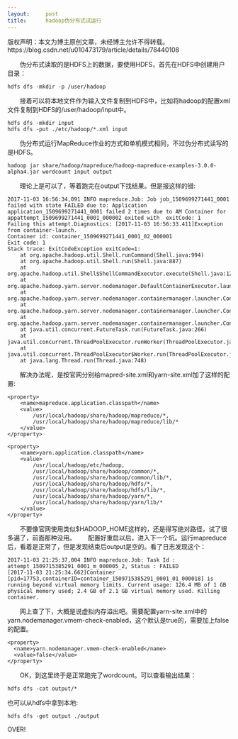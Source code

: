 ```yaml
---
layout:     post
title:      hadoop伪分布式试运行
---
```

<div id="article_content" class="article_content clearfix csdn-tracking-statistics" data-pid="blog" data-mod="popu_307" data-dsm="post">
								<div class="article-copyright">
					版权声明：本文为博主原创文章，未经博主允许不得转载。					https://blog.csdn.net/u010473179/article/details/78440108				</div>
								            <link rel="stylesheet" href="https://csdnimg.cn/release/phoenix/template/css/ck_htmledit_views-f76675cdea.css">
						<div class="htmledit_views" id="content_views">
                
<p>  伪分布式读取的是HDFS上的数据，要使用HDFS，首先在HDFS中创建用户目录：</p>
<div>
<pre><code class="language-none">hdfs dfs -mkdir -p /user/hadoop</code></pre>
</div>
<p>  接着可以将本地文件作为输入文件复制到HDFS中，比如将hadoop的配置xml文件复制到HDFS的/user/hadoop/input中。</p>
<div>
<pre><code class="language-none">hdfs dfs -mkdir input
hdfs dfs -put ./etc/hadoop/*.xml input</code></pre>
</div>
<p>  伪分布式运行MapReduce作业的方式和单机模式相同，不过伪分布式读写的是HDFS。</p>
<div>
<pre><code class="language-none">hadoop jar share/hadoop/mapreduce/hadoop-mapreduce-examples-3.0.0-alpha4.jar wordcount input output</code></pre>
</div>
<p>  理论上是可以了，等着跑完在output下找结果。但是报这样的错:</p>
<div>
<pre><code class="language-none">2017-11-03 16:56:34,091 INFO mapreduce.Job: Job job_1509699271441_0001 failed with state FAILED due to: Application application_1509699271441_0001 failed 2 times due to AM Container for appattempt_1509699271441_0001_000002 exited with  exitCode: 1
Failing this attempt.Diagnostics: [2017-11-03 16:56:33.411]Exception from container-launch.
Container id: container_1509699271441_0001_02_000001
Exit code: 1
Stack trace: ExitCodeException exitCode=1: 
    at org.apache.hadoop.util.Shell.runCommand(Shell.java:994)
    at org.apache.hadoop.util.Shell.run(Shell.java:887)
    at org.apache.hadoop.util.Shell$ShellCommandExecutor.execute(Shell.java:1212)
    at org.apache.hadoop.yarn.server.nodemanager.DefaultContainerExecutor.launchContainer(DefaultContainerExecutor.java:295)
    at org.apache.hadoop.yarn.server.nodemanager.containermanager.launcher.ContainerLaunch.launchContainer(ContainerLaunch.java:455)
    at org.apache.hadoop.yarn.server.nodemanager.containermanager.launcher.ContainerLaunch.call(ContainerLaunch.java:275)
    at org.apache.hadoop.yarn.server.nodemanager.containermanager.launcher.ContainerLaunch.call(ContainerLaunch.java:90)
    at java.util.concurrent.FutureTask.run(FutureTask.java:266)
    at java.util.concurrent.ThreadPoolExecutor.runWorker(ThreadPoolExecutor.java:1149)
    at java.util.concurrent.ThreadPoolExecutor$Worker.run(ThreadPoolExecutor.java:624)
    at java.lang.Thread.run(Thread.java:748)
</code></pre>
</div>
<p>  解决办法呢，是按官网分别给mapred-site.xml和yarn-site.xml加了这样的配置:</p>
<div>
<pre><code class="language-none">&lt;property&gt;
    &lt;name&gt;mapreduce.application.classpath&lt;/name&gt;
    &lt;value&gt;
        /usr/local/hadoop/share/hadoop/mapreduce/*,
        /usr/local/hadoop/share/hadoop/mapreduce/lib/*
    &lt;/value&gt;
&lt;/property&gt;</code></pre>
</div>
<div>
<pre><code class="language-none">&lt;property&gt;
    &lt;name&gt;yarn.application.classpath&lt;/name&gt;
    &lt;value&gt;
        /usr/local/hadoop/etc/hadoop,
        /usr/local/hadoop/share/hadoop/common/*,
        /usr/local/hadoop/share/hadoop/common/lib/*,
        /usr/local/hadoop/share/hadoop/hdfs/*,
        /usr/local/hadoop/share/hadoop/hdfs/lib/*,
        /usr/local/hadoop/share/hadoop/yarn/*,
        /usr/local/hadoop/share/hadoop/yarn/lib/*
    &lt;/value&gt;
&lt;/property&gt;</code></pre>
</div>
<p>  不要像官网使用类似$HADOOP_HOME这样的，还是得写绝对路径，试了很多遍了，前面那种没用。  配置好重启以后，进入下一个坑。运行mapreduce后，看着是正常了，但是发现结束后output是空的。看了日志发现这个：</p>
<div>
<pre><code class="language-none">2017-11-03 21:25:37,004 INFO mapreduce.Job: Task Id : attempt_1509715385291_0001_m_000005_2, Status : FAILED
[2017-11-03 21:25:34.662]Container [pid=17753,containerID=container_1509715385291_0001_01_000018] is running beyond virtual memory limits. Current usage: 126.4 MB of 1 GB physical memory used; 2.4 GB of 2.1 GB virtual memory used. Killing container.</code></pre>
</div>
<p>  网上查了下，大概是说虚拟内存溢出吧。需要配置yarn-site.xml中的yarn.nodemanager.vmem-check-enabled，这个默认是true的，需要加上false的配置。</p>
<div>
<pre><code class="language-none">&lt;property&gt;
  &lt;name&gt;yarn.nodemanager.vmem-check-enabled&lt;/name&gt;
  &lt;value&gt;false&lt;/value&gt;
&lt;/property&gt;
</code></pre>
</div>
<p>  OK，到这里终于是正常跑完了wordcount。可以查看输出结果：</p>
<div>
<pre><code class="language-none">hdfs dfs -cat output/*</code></pre>
</div>
<p>也可以从hdfs中拿到本地:</p>
<div>
<pre><code class="language-none">hdfs dfs -get output ./output</code></pre>
</div>
<p>OVER!</p>
            </div>
                </div>